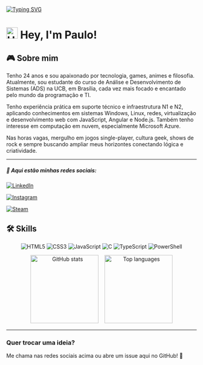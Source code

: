 [![Typing SVG](https://readme-typing-svg.demolab.com/?size=35&center=true&vCenter=true&width=1000&lines=Code+and+coffee+=+❤️)](https://git.io/typing-svg)

<h1 align="left">
  <img src="https://raw.githubusercontent.com/kaueMarques/kaueMarques/master/hi.gif" height="30px" alt="Hi GIF" /> Hey, I'm Paulo!
</h1>

## 🎮 Sobre mim  
Tenho 24 anos e sou apaixonado por tecnologia, games, animes e filosofia. Atualmente, sou estudante do curso de Análise e Desenvolvimento de Sistemas (ADS) na UCB, em Brasília, cada vez mais focado e encantado pelo mundo da programação e TI.

Tenho experiência prática em suporte técnico e infraestrutura N1 e N2, aplicando conhecimentos em sistemas Windows, Linux, redes, virtualização e desenvolvimento web com JavaScript, Angular e Node.js. Também tenho interesse em computação em nuvem, especialmente Microsoft Azure.

Nas horas vagas, mergulho em jogos single-player, cultura geek, shows de rock e sempre buscando ampliar meus horizontes conectando lógica e criatividade.

---

##### 🔗 Aqui estão minhas redes sociais:

[![LinkedIn](https://img.shields.io/badge/LinkedIn-0077B5?style=for-the-badge&logo=linkedin&logoColor=white)](https://www.linkedin.com/in/euopaulo)

[![Instagram](https://img.shields.io/badge/Instagram-E4405F?style=for-the-badge&logo=instagram&logoColor=white)](https://www.instagram.com/paulin.cx/)

[![Steam](https://img.shields.io/badge/Steam-000000?style=for-the-badge&logo=steam&logoColor=white)](https://steamcommunity.com/id/paulincx/)


## 🛠 Skills

<p align="center">
  <img src="https://img.shields.io/badge/HTML5-E34F26?style=for-the-badge&logo=html5&logoColor=white" alt="HTML5" />
  <img src="https://img.shields.io/badge/CSS3-1572B6?style=for-the-badge&logo=css3&logoColor=white" alt="CSS3" />
  <img src="https://img.shields.io/badge/JavaScript-323330?style=for-the-badge&logo=javascript&logoColor=F7DF1E" alt="JavaScript" />
  <img src="https://img.shields.io/badge/C-00599C?style=for-the-badge&logo=c&logoColor=white" alt="C" />
  <img src="https://img.shields.io/badge/TypeScript-007ACC?style=for-the-badge&logo=typescript&logoColor=white" alt="TypeScript" />
  <img src="https://img.shields.io/badge/powershell-5391FE?style=for-the-badge&logo=powershell&logoColor=white" alt="PowerShell" />
</p>

<p align="center">
  <img loading="lazy" height="180em" src="https://github-readme-stats.vercel.app/api?username=euopaulin&show_icons=true&theme=dracula" alt="GitHub stats" />
  &nbsp;&nbsp;
  <img loading="lazy" height="180em" src="https://github-readme-stats.vercel.app/api/top-langs/?username=euopaulin&layout=compact&langs_count=7&theme=dracula" alt="Top languages" />
</p>

---

### Quer trocar uma ideia?  
Me chama nas redes sociais acima ou abre um issue aqui no GitHub! 🚀


